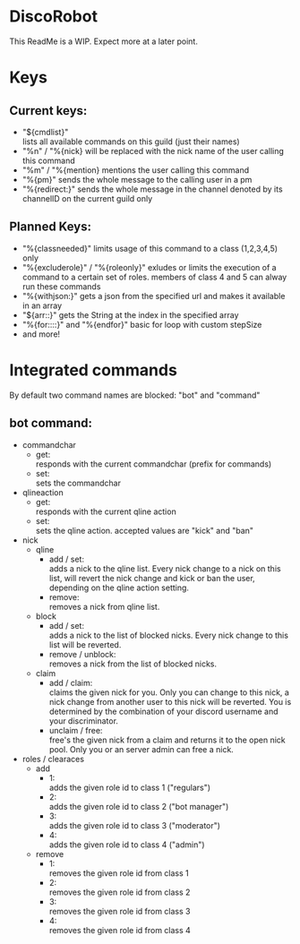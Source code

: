 # DiscoRobot
This ReadMe is a WIP. Expect more at a later point.

# Keys
## Current keys:
* "${cmdlist}"  
  lists all available commands on this guild (just their names)
* "%n" / "%{nick}
  will be replaced with the nick name of the user calling this command
* "%m" / "%{mention}
 mentions the user calling this command
* "%{pm}"
  sends the whole message to the calling user in a pm
* "%{redirect:<channelID>}"
  sends the whole message in the channel denoted by its channelID on the current guild only

## Planned Keys:
* "%{classneeded}"
  limits usage of this command to a class (1,2,3,4,5) only
* "%{excluderole}" / "%{roleonly}"
  exludes or limits the execution of a command to a certain set of roles. members of class 4 and 5 can alway run these commands
* "%{withjson:<url>}"
  gets a json from the specified url and makes it available in an array
* "${arr:<name>:<index>}" 
  gets the String at the index in the specified array
* "%{for:<varname>:<min>:<max>:<stepSize>}" and "%{endfor}"
  basic for loop with custom stepSize
* and more!

# Integrated commands  
By default two command names are blocked: "bot" and "command"
## bot command:
* commandchar
  * get:  
    responds with the current commandchar (prefix for commands)
  * set:  
    sets the commandchar
* qlineaction
  * get:  
    responds with the current qline action
  * set:  
    sets the qline action. accepted values are "kick" and "ban"
* nick
  * qline
    * add / set:  
      adds a nick to the qline list. Every nick change to a nick on this list, will revert the nick change and kick or ban the user, depending on the qline action setting.
    * remove:  
      removes a nick from qline list.
  * block
    * add / set:  
      adds a nick to the list of blocked nicks. Every nick change to this list will be reverted.
    * remove / unblock:  
      removes a nick from the list of blocked nicks.
  * claim
    * add / claim:  
      claims the given nick for you. Only you can change to this nick, a nick change from another user to this nick will be reverted. You is determined by the combination of your discord username and your discriminator.
    * unclaim / free:  
      free's the given nick from a claim and returns it to the open nick pool. Only you or an server admin can free a nick.
* roles / clearaces
  * add
    * 1:  
      adds the given role id to class 1 ("regulars")
    * 2:  
      adds the given role id to class 2 ("bot manager")
    * 3:  
      adds the given role id to class 3 ("moderator")
    * 4:  
      adds the given role id to class 4 ("admin")
  * remove 
    * 1:  
      removes the given role id from class 1
    * 2:  
      removes the given role id from class 2
    * 3:  
      removes the given role id from class 3
    * 4:  
      removes the given role id from class 4
      

